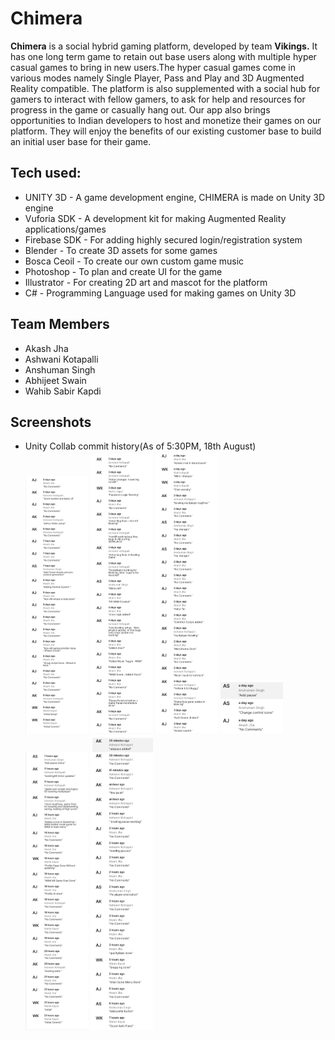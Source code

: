 # Chimera
<b>Chimera</b> is a social hybrid gaming platform, developed by team <b>Vikings.</b> It has one long term game to retain out base users along with multiple hyper casual games to bring in new users.The hyper casual games come in various modes namely Single Player, Pass and Play  and 3D Augmented Reality compatible. The platform is also supplemented with a social hub for gamers to interact with fellow gamers, to ask for help and resources for progress in the game or casually hang out.
Our app also brings opportunities to Indian developers to host and monetize their games on our platform. They will enjoy the benefits of our existing customer base to build an initial user base for their game. 


## Tech used:
<ul>
  <li>UNITY 3D - A game development engine, CHIMERA is made on Unity 3D engine
<li>Vuforia SDK - A development kit for making Augmented Reality applications/games 
<li>Firebase SDK - For adding highly secured login/registration system
<li>Blender - To create 3D assets for some games
<li>Bosca Ceoil - To create our own custom game music
<li>Photoshop - To plan and create UI for the game
<li>Illustrator - For creating 2D art and mascot for the platform
<li>C# - Programming Language used for making games on Unity 3D
</ul>


## Team Members
<ul>
  <li>Akash Jha</li>
  <li>Ashwani Kotapalli</li>
  <li>Anshuman Singh</li>
  <li>Abhijeet Swain</li>
  <li>Wahib Sabir Kapdi</li>
</ul>

## Screenshots
- Unity Collab commit history(As of 5:30PM, 18th August)<br>
  <img src="CollabScreenshots/1.png" width="100"/>
  <img src="CollabScreenshots/2.png" width="100"/>
  <img src="CollabScreenshots/3.png" width="100"/>
  <img src="CollabScreenshots/4.png" width="100"/>
  <img src="CollabScreenshots/5.png" width="100"/>
  <img src="CollabScreenshots/6.png" width="100"/>
